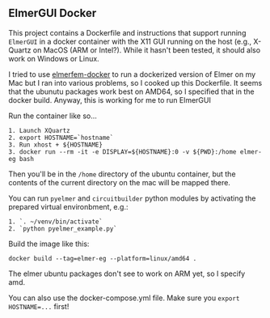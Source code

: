 ElmerGUI Docker
---------------

This project contains a Dockerfile and instructions that support running `ElmerGUI` in a docker container with the X11 GUI running on the host (e.g., X-Quartz on MacOS (ARM or Intel?). While it hasn't been tested, it should also work on Windows or Linux.

I tried to use [elmerfem-docker](https://github.com/ElmerCSC/elmerfem-docker) to run a dockerized version of Elmer on my Mac but I ran into various problems, so I cooked up this Dockerfile. It seems that the ubunutu packages work best on AMD64, so I specified that in the docker build. Anyway, this is working for me to run ElmerGUI

Run the container like so...

    1. Launch XQuartz
    2. export HOSTNAME=`hostname`
    3. Run xhost + ${HOSTNAME}
    3. docker run --rm -it -e DISPLAY=${HOSTNAME}:0 -v ${PWD}:/home elmer-eg bash

Then you'll be in the `/home` directory of the ubuntu container, but the contents of the current directory on the mac will be mapped there.

You can run `pyelmer` and `circuitbuilder` python modules by activating the prepared virtual environbment, e.g.:

    1. `. ~/venv/bin/activate`
    2. `python pyelmer_example.py`

Build the image like this:

    docker build --tag=elmer-eg --platform=linux/amd64 .

The elmer ubuntu packages don't see to work on ARM yet, so I specify amd.

You can also use the docker-compose.yml file. Make sure you `export HOSTNAME=...` first!


